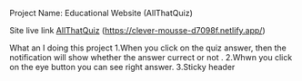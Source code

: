 Project Name:
Educational Website (AllThatQuiz)

Site live link
[AllThatQuiz](https://clever-mousse-d7098f.netlify.app/)
(https://clever-mousse-d7098f.netlify.app/)

What an I doing this project
1.When you click on the quiz answer, then the notification will show whether the answer currect or not .
2.Whwn you click on the eye button you can see right answer.
3.Sticky header